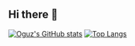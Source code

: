 ## Hi there 👋
[![Oguz's GitHub stats](https://github-readme-stats.vercel.app/api?username=oguzerkara&show_icons=true&theme=tokyonight&hide=prs,issues,contribs&card_width=400)](https://github.com/oguzerkara/github-readme-stats)         [![Top Langs](https://github-readme-stats.vercel.app/api/top-langs/?username=oguzerkara&layout=compact&theme=tokyonight&card_width=300)](https://github.com/oguzerkara/github-readme-stats)
 


<!--
**oguzerkara/oguzerkara** is a ✨ _special_ ✨ repository because its `README.md` (this file) appears on your GitHub profile.

Here are some ideas to get you started:

- 🔭 I’m currently working on ...
- 🌱 I’m currently learning ...
- 👯 I’m looking to collaborate on ...
- 🤔 I’m looking for help with ...
- 💬 Ask me about ...
- 📫 How to reach me: ...
- 😄 Pronouns: ...
- ⚡ Fun fact: ...
-->

